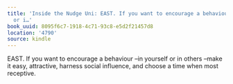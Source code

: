 ```yaml
---
title: 'Inside the Nudge Uni: EAST. If you want to encourage a behaviour –in yourself
  or i…'
book_uuid: 8095f6c7-1918-4c71-93c8-e5d2f21457d8
location: '4790'
source: kindle
---
```


EAST. If you want to encourage a behaviour –in yourself or in others –make it easy, attractive, harness social influence, and choose a time when most receptive.
